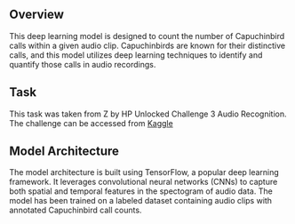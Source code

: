 ## Overview
   This deep learning model is designed to count the number of Capuchinbird calls within a given audio clip. Capuchinbirds are known for their distinctive calls, 
  and this model utilizes deep learning techniques to identify and quantify those calls in audio recordings.

## Task
   This task was taken from Z by HP Unlocked Challenge 3 Audio Recognition. 
 The challenge can be accessed from [Kaggle](https://www.kaggle.com/datasets/kenjee/z-by-hp-unlocked-challenge-3-signal-processing)

 ## Model Architecture
   The model architecture is built using TensorFlow, a popular deep learning framework. It leverages convolutional neural networks (CNNs) 
  to capture both spatial and temporal features in the spectogram of audio data. The model has been trained on a labeled dataset containing audio clips with annotated Capuchinbird call counts.
   

